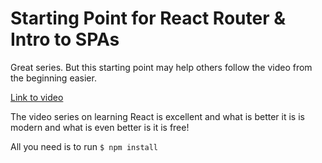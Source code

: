 # Starting Point for React Router & Intro to SPAs

Great series. But this starting point may help others follow the video from the beginning easier.

[Link to video](https://www.youtube.com/watch?v=1iAG6h9ff5s)

The video series on learning React is excellent and what is better it is is modern and what is even better is it is free!

All you need is to run
`$ npm install`


